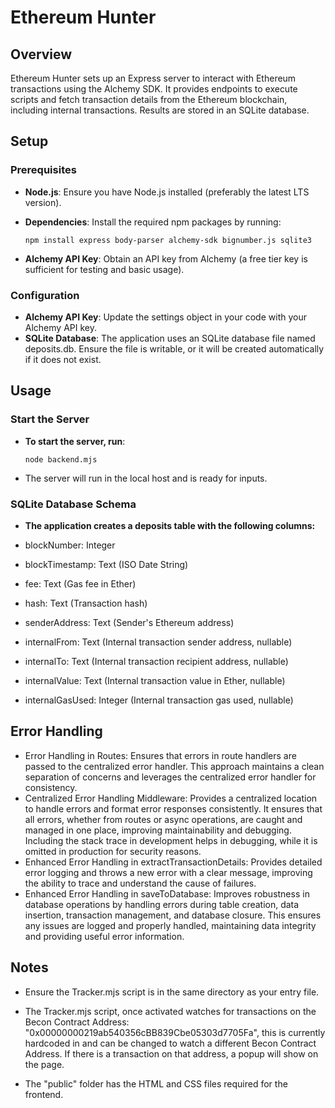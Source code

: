 # Ethereum Hunter

## Overview

Ethereum Hunter sets up an Express server to interact with Ethereum transactions using the Alchemy SDK. It provides endpoints to execute scripts and fetch transaction details from the Ethereum blockchain, including internal transactions. Results are stored in an SQLite database.

## Setup

### Prerequisites

- **Node.js**: Ensure you have Node.js installed (preferably the latest LTS version).
- **Dependencies**: Install the required npm packages by running:

  ```npm install express body-parser alchemy-sdk bignumber.js sqlite3 ```

- **Alchemy API Key**: Obtain an API key from Alchemy (a free tier key is sufficient for testing and basic usage).

### Configuration

- **Alchemy API Key**: Update the settings object in your code with your Alchemy API key.
- **SQLite Database**: The application uses an SQLite database file named deposits.db. Ensure the file is writable, or it will be created automatically if it does not exist.

## Usage

### Start the Server

- **To start the server, run**:

    ```node backend.mjs```

- The server will run in the local host and is ready for inputs.

### SQLite Database Schema

- **The application creates a deposits table with the following columns:**

- blockNumber: Integer
- blockTimestamp: Text (ISO Date String)
- fee: Text (Gas fee in Ether)
- hash: Text (Transaction hash)
- senderAddress: Text (Sender's Ethereum address)
- internalFrom: Text (Internal transaction sender address, nullable)
- internalTo: Text (Internal transaction recipient address, nullable)
- internalValue: Text (Internal transaction value in Ether, nullable)
- internalGasUsed: Integer (Internal transaction gas used, nullable)

## Error Handling
- Error Handling in Routes: Ensures that errors in route handlers are passed to the centralized error handler. This approach maintains a clean separation of concerns and leverages the centralized error handler for consistency.
- Centralized Error Handling Middleware: Provides a centralized location to handle errors and format error responses consistently. It ensures that all errors, whether from routes or async operations, are caught and managed in one place, improving maintainability and debugging. Including the stack trace in development helps in debugging, while it is omitted in production for security reasons.
- Enhanced Error Handling in extractTransactionDetails: Provides detailed error logging and throws a new error with a clear message, improving the ability to trace and understand the cause of failures.
- Enhanced Error Handling in saveToDatabase: Improves robustness in database operations by handling errors during table creation, data insertion, transaction management, and database closure. This ensures any issues are logged and properly handled, maintaining data integrity and providing useful error information.
## Notes

- Ensure the Tracker.mjs script is in the same directory as your entry file.

- The Tracker.mjs script, once activated watches for transactions on the Becon Contract Address: "0x00000000219ab540356cBB839Cbe05303d7705Fa", this is currently hardcoded in and can be changed to watch a different Becon Contract Address. If there is a transaction on that address, a popup will show on the page.

- The "public" folder has the HTML and CSS files required for the frontend.
